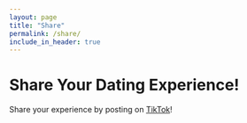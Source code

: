 ```yaml
---
layout: page
title: "Share"
permalink: /share/
include_in_header: true
---
```



# Share Your Dating Experience!


Share your experience by posting on [TikTok](https://postiz.qtpi.app/launches)!
